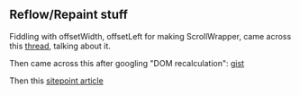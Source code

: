 ## Reflow/Repaint stuff

Fiddling with offsetWidth, offsetLeft for making ScrollWrapper, came across this [thread](https://stackoverflow.com/a/1836841/3248247), talking about it.

Then came across this after googling "DOM recalculation": [gist](https://gist.github.com/paulirish/5d52fb081b3570c81e3a)

Then this [sitepoint article](https://www.sitepoint.com/10-ways-minimize-reflows-improve-performance/)
